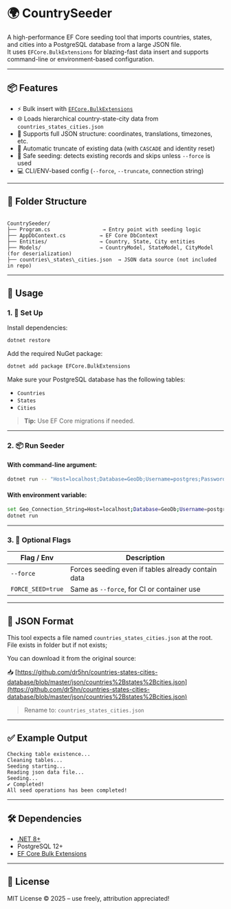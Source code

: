 ﻿# 🌍 CountrySeeder

A high-performance EF Core seeding tool that imports countries, states, and cities into a PostgreSQL database from a large JSON file.  
It uses `EFCore.BulkExtensions` for blazing-fast data insert and supports command-line or environment-based configuration.

---

## 📦 Features

- ⚡ Bulk insert with [`EFCore.BulkExtensions`](https://github.com/borisdj/EFCore.BulkExtensions)
- 🌐 Loads hierarchical country-state-city data from `countries_states_cities.json`
- 🧩 Supports full JSON structure: coordinates, translations, timezones, etc.
- 🧼 Automatic truncate of existing data (with `CASCADE` and identity reset)
- 🧪 Safe seeding: detects existing records and skips unless `--force` is used
- 💻 CLI/ENV-based config (`--force`, `--truncate`, connection string)

---

## 📁 Folder Structure

```

CountrySeeder/
├── Program.cs                 → Entry point with seeding logic
├── AppDbContext.cs           → EF Core DbContext
├── Entities/                 → Country, State, City entities
├── Models/                   → CountryModel, StateModel, CityModel (for deserialization)
├── countries\_states\_cities.json  → JSON data source (not included in repo)

````

---

## 🚀 Usage

### 1. 🔧 Set Up

Install dependencies:

```bash
dotnet restore
````

Add the required NuGet package:

```bash
dotnet add package EFCore.BulkExtensions
```

Make sure your PostgreSQL database has the following tables:

* `Countries`
* `States`
* `Cities`

> **Tip:** Use EF Core migrations if needed.

---

### 2. 📦 Run Seeder

#### With command-line argument:

```bash
dotnet run -- "Host=localhost;Database=GeoDb;Username=postgres;Password=1234"
```

#### With environment variable:

```bash
set Geo_Connection_String=Host=localhost;Database=GeoDb;Username=postgres;Password=1234
dotnet run
```

---

### 3. 🧪 Optional Flags

| Flag / Env              | Description                                        |
| ----------------------- | -------------------------------------------------- |
| `--force`               | Forces seeding even if tables already contain data |
| `FORCE_SEED=true`       | Same as `--force`, for CI or container use         |

---

## 🧬 JSON Format

This tool expects a file named `countries_states_cities.json` at the root. File exists in folder but if not exists;

You can download it from the original source:

📥 [https://github.com/dr5hn/countries-states-cities-database/blob/master/json/countries%2Bstates%2Bcities.json](https://github.com/dr5hn/countries-states-cities-database/blob/master/json/countries%2Bstates%2Bcities.json)

> Rename to: `countries_states_cities.json`

---

## ✅ Example Output

```
Checking table existence...
Cleaning tables...
Seeding starting...
Reading json data file...
Seeding...
✔ Completed!
All seed operations has been completed!
```

---

## 🛠 Dependencies

* [.NET 8+](https://dotnet.microsoft.com)
* PostgreSQL 12+
* [EF Core Bulk Extensions](https://github.com/borisdj/EFCore.BulkExtensions)

---

## 📄 License

MIT License © 2025 – use freely, attribution appreciated!


